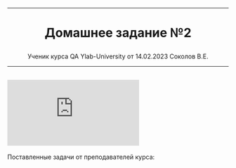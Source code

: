 _________________________________________________________________

# <p align="center">Домашнее задание №2</p>

<p align="center">Ученик курса QA Ylab-University от 14.02.2023 Соколов В.Е.</p>

__________________________________________________________________	
![progress](http://www.yarntomato.com/percentbarmaker/button.php?barPosition=0&leftFill=%23FF0000 "progress")
---

Поставленные задачи от преподавателей курса:
